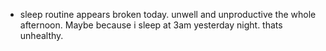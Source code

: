 - sleep routine appears broken today. unwell and unproductive the whole afternoon. Maybe because i sleep at 3am yesterday night. thats unhealthy.